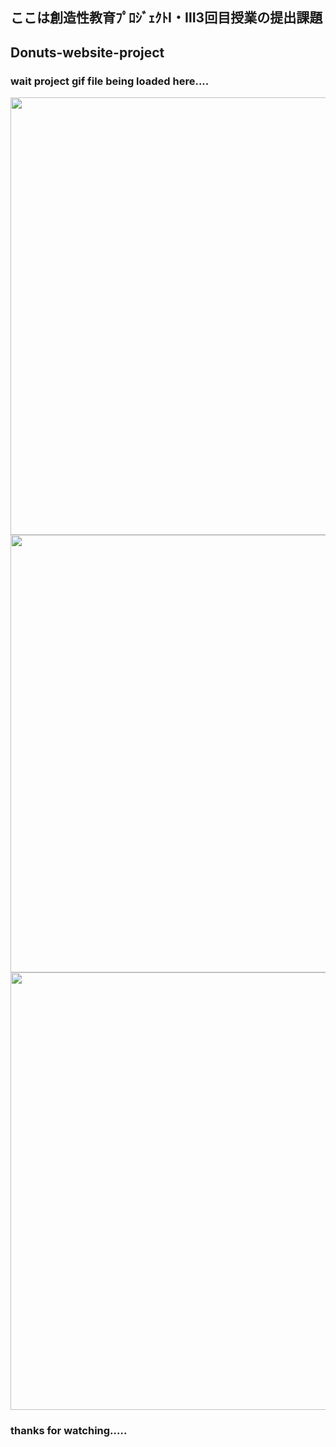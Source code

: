 ## ここは創造性教育ﾌﾟﾛｼﾞｪｸﾄⅠ・Ⅲ3回目授業の提出課題 ##
## Donuts-website-project ##
### wait project gif file being loaded here.... ###
<img src="PhotoGIF @donauts1.gif"  width ="700px" >
<img src="PhotoGIF @donauts2.gif"  width ="700px" >
<img src="PhotoGIF @donauts3.gif"  width ="700px" >

### thanks for watching..... ###
